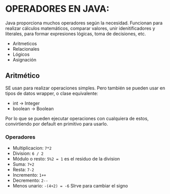 # OPERADORES EN JAVA:

Java proporciona muchos operadores según la necesidad. Funcionan para realizar cálculos matemáticos, comparar valores, unir idenitificadores y literales, para formar expresiones lógicas, toma de decisiones, etc.
* Aritmeticos
* Relacionales
* Lógicos
* Asignación

## Aritmético

SE usan para realizar operaciones simples.
Pero también se pueden usar en tipos de datos wrapper, o clase equivalente:
 * int -> Integer
 * boolean -> Boolean

Por lo que se pueden ejecutar operaciones con cualquiera de estos, convirtiendo por default en primitivo para usarlo.

### Operadores
* Multiplicacion: `7*2`
* Division: `6 / 2`
* Módulo o resto: `5%2 = 1` es el residuo de la division
* Suma: `7+2`
* Resta: `7-2`
* Incremento: `1++`
* Decremento: `2--`
* Menos unario: `-(4+2) = -6` SIrve para cambiar el signo


